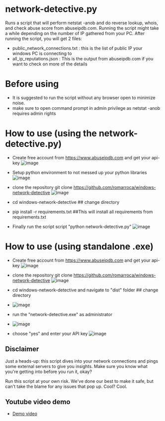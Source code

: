 # network-detective.py
Runs a script that will perform netstat -anob and do reverse lookup, whois, and check abuse score from abuseipdb.com.
Running the script might take a while depending on the number of IP gathered from your PC.
After running the script, you will get 2 files:

- public_network_connections.txt : this is the list of public IP your windows PC is connecting to
- all_ip_reputations.json : This is the output from abuseipdb.com if you want to check on more of the details

# Before using
- It is suggested to run the script without any browser open to minimize noise.
- make sure to open command prompt in admin privilege as netstat -anob requires admin rights

# How to use (using the network-detective.py)
- Create free account from https://www.abuseipdb.com and get your api-key
      ![image](https://github.com/romarroca/windows-network-detective/assets/87074019/9bb25cdb-e81a-47cb-b110-cefe7703e42a)

- Setup python environment to not messed up your python libraries
      ![image](https://github.com/romarroca/windows-network-detective/assets/87074019/5528f8ad-6d05-4db6-9a38-9faa934e7204)

- clone the repository
    git clone https://github.com/romarroca/windows-network-detective
    ![image](https://github.com/romarroca/windows-network-detective/assets/87074019/881aca38-17ca-495a-b7c9-40d76a84221e)
- cd windows-network-detective ## change directory
- pip install -r requirements.txt ##This will install all requirements from requirements.txt
- Finally run the script script "python network-detective.py"
    ![image](https://github.com/romarroca/windows-network-detective/assets/87074019/ce8c21fe-eeaf-4e4b-8545-3cb5c79670db)

# How to use (using standalone .exe)
- Create free account from https://www.abuseipdb.com and get your api-key
      ![image](https://github.com/romarroca/windows-network-detective/assets/87074019/9bb25cdb-e81a-47cb-b110-cefe7703e42a)
  
- clone the repository
    git clone https://github.com/romarroca/windows-network-detective
    ![image](https://github.com/romarroca/windows-network-detective/assets/87074019/881aca38-17ca-495a-b7c9-40d76a84221e)

- cd windows-network-detective and navigate to "dist" folder ## change directory
- ![image](https://github.com/romarroca/windows-network-detective/assets/87074019/159c0dba-a347-42fc-9afa-ad36e6c4f01c)

- run the "network-detective.exe" as administrator
- ![image](https://github.com/romarroca/windows-network-detective/assets/87074019/4a0f36a4-78de-476a-af2f-dc1a3ac7b2e4)

- choose "yes" and enter your API key
        ![image](https://github.com/romarroca/windows-network-detective/assets/87074019/0f77b248-10eb-4991-95eb-960bfc6503dc)

## Disclaimer
Just a heads-up: this script dives into your network connections and pings some external servers to give you insights. Make sure you know what you're getting into before you run it, okay?

Run this script at your own risk. We've done our best to make it safe, but can't take the blame for any issues that pop up. Cool? Cool.

## Youtube video demo
- [Demo video](https://www.youtube.com/watch?v=LwYiy4V-JBU&t=480s)
